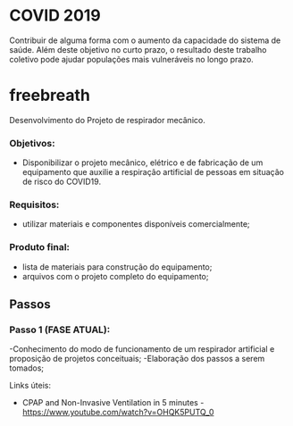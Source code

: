 # COVID 2019  
Contribuir de alguma forma com o aumento da capacidade do sistema de saúde.
Além deste objetivo no curto prazo, o resultado deste trabalho coletivo pode ajudar populações mais vulneráveis
no longo prazo. 

# freebreath
Desenvolvimento do Projeto de respirador mecânico. 

### Objetivos:
- Disponibilizar o projeto mecânico, elétrico e de fabricação de um equipamento que auxilie a respiração artificial de pessoas em situação de risco do COVID19. 


### Requisitos:
- utilizar materiais e componentes disponíveis comercialmente;


### Produto final: 
- lista de materiais para construção do equipamento; 
- arquivos com o projeto completo do equipamento; 


## Passos
### Passo 1 (FASE ATUAL):
-Conhecimento do modo de funcionamento de um respirador artificial e proposição de projetos conceituais;
-Elaboração dos passos a serem tomados; 





Links úteis:
- CPAP and Non-Invasive Ventilation in 5 minutes
  -https://www.youtube.com/watch?v=OHQK5PUTQ_0



